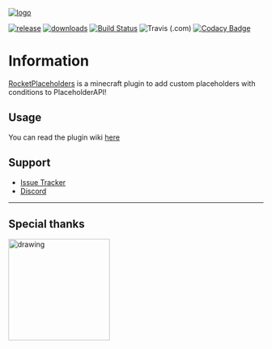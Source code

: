 [![logo]][spigot]

[![release]][releaselink] [![downloads]][spigot]
[![Build Status](https://img.shields.io/jenkins/build?jobUrl=https%3A%2F%2Fci.codemc.io%2Fjob%2FLorenzo0111%2Fjob%2FRocketPlaceholders\&label=CodeMC%20Build\&style=for-the-badge)](https://ci.codemc.org/view/Author/job/Lorenzo0111/job/RocketPlaceholders/) ![Travis (.com)](https://img.shields.io/travis/com/Lorenzo0111/RocketPlaceholders?label=Travis%20Build\&style=for-the-badge) [![Codacy Badge](https://img.shields.io/codacy/grade/04553ed658934db0b2fb0831f8ad5bea?style=for-the-badge)](https://www.codacy.com/gh/Lorenzo0111/RocketPlaceholders/dashboard?utm_source=github.com\&utm_medium=referral\&utm_content=Lorenzo0111/RocketPlaceholders\&utm_campaign=Badge_Grade)

# Information

[RocketPlaceholders][spigot] is a minecraft plugin to add custom placeholders with conditions to PlaceholderAPI!
## Usage

You can read the plugin wiki [here](https://wiki.lorenzo0111.me/rocketplaceholders/starting)

## Support

*   [Issue Tracker][issues]
*   [Discord][discord]

***

## Special thanks

<a href="https://jb.gg/OpenSource"><img src="https://github.com/Lorenzo0111/RocketPlaceholders/blob/master/media/jetbrains.png?raw=true" alt="drawing" width="200"/></a>

[release]: https://img.shields.io/github/v/release/Lorenzo0111/RocketPlaceholders?style=for-the-badge&logo=appveyor

[releaselink]: https://github.com/Lorenzo0111/RocketPlaceholders/releases/latest

[downloads]: https://img.shields.io/spiget/downloads/82678?style=for-the-badge

[issues]: https://github.com/Lorenzo0111/RocketPlaceholders/issues

[discord]: https://discord.gg/HT47UQXBqG

[spigot]: https://www.spigotmc.org/resources/rocketplaceholders-custom-placeholders.82678/

[logo]: https://i.ibb.co/kqTB43K/Rocket-Placeholders-Banner.png
